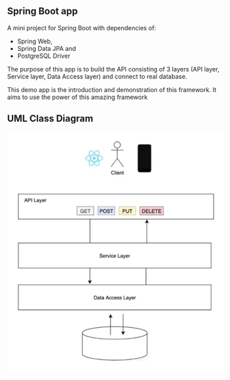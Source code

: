 ## Spring Boot app
A mini project for Spring Boot with dependencies of:
- Spring Web, 
- Spring Data JPA and
- PostgreSQL Driver

The purpose of this app is to build the API consisting of 3 layers (API layer, Service layer, Data Access layer) and connect to real database. 


This demo app is the introduction and demonstration of this framework. It aims to use the power of this amazing framework 


## UML Class Diagram

![Intro Page](https://github.com/gulbalasalamov/springboot-web-datajpa-postgresql/blob/master/docs/diagram.png)
